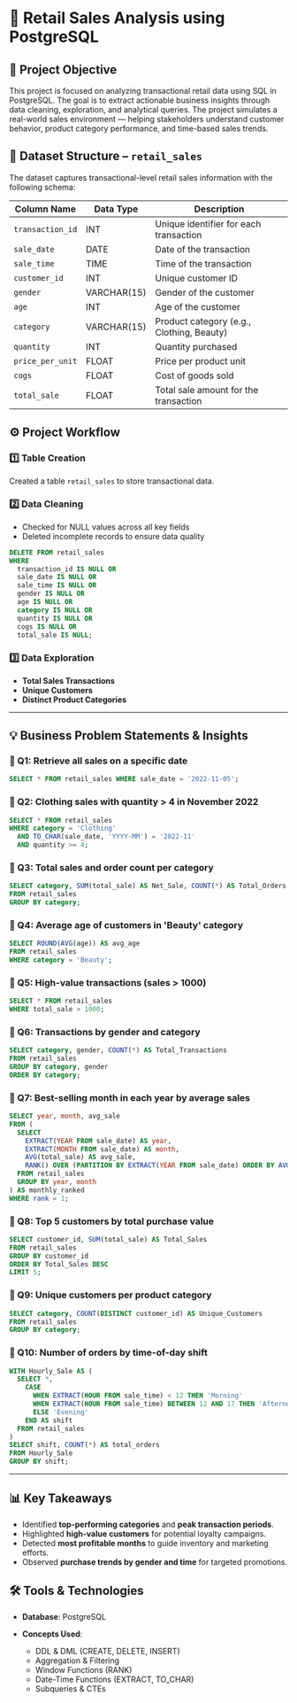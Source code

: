  
# 🛒 Retail Sales Analysis using PostgreSQL

## 📌 Project Objective

This project is focused on analyzing transactional retail data using SQL in PostgreSQL. The goal is to extract actionable business insights through data cleaning, exploration, and analytical queries. The project simulates a real-world sales environment — helping stakeholders understand customer behavior, product category performance, and time-based sales trends.


## 🧱 Dataset Structure – `retail_sales`

The dataset captures transactional-level retail sales information with the following schema:

| Column Name       | Data Type   | Description                                      |
|-------------------|-------------|--------------------------------------------------|
| `transaction_id`  | INT         | Unique identifier for each transaction           |
| `sale_date`       | DATE        | Date of the transaction                          |
| `sale_time`       | TIME        | Time of the transaction                          |
| `customer_id`     | INT         | Unique customer ID                               |
| `gender`          | VARCHAR(15) | Gender of the customer                           |
| `age`             | INT         | Age of the customer                              |
| `category`        | VARCHAR(15) | Product category (e.g., Clothing, Beauty)        |
| `quantity`        | INT         | Quantity purchased                               |
| `price_per_unit`  | FLOAT       | Price per product unit                           |
| `cogs`            | FLOAT       | Cost of goods sold                               |
| `total_sale`      | FLOAT       | Total sale amount for the transaction            |



## ⚙️ Project Workflow

### 1️⃣ Table Creation

Created a table `retail_sales` to store transactional data.

### 2️⃣ Data Cleaning

- Checked for NULL values across all key fields
- Deleted incomplete records to ensure data quality

```sql
DELETE FROM retail_sales
WHERE 
  transaction_id IS NULL OR
  sale_date IS NULL OR
  sale_time IS NULL OR
  gender IS NULL OR
  age IS NULL OR
  category IS NULL OR
  quantity IS NULL OR
  cogs IS NULL OR
  total_sale IS NULL;
````

### 3️⃣ Data Exploration

* **Total Sales Transactions**
* **Unique Customers**
* **Distinct Product Categories**

---

## 💡 Business Problem Statements & Insights

### 📌 Q1: Retrieve all sales on a specific date

```sql
SELECT * FROM retail_sales WHERE sale_date = '2022-11-05';
```

### 📌 Q2: Clothing sales with quantity > 4 in November 2022

```sql
SELECT * FROM retail_sales
WHERE category = 'Clothing'
  AND TO_CHAR(sale_date, 'YYYY-MM') = '2022-11'
  AND quantity >= 4;
```

### 📌 Q3: Total sales and order count per category

```sql
SELECT category, SUM(total_sale) AS Net_Sale, COUNT(*) AS Total_Orders
FROM retail_sales
GROUP BY category;
```

### 📌 Q4: Average age of customers in 'Beauty' category

```sql
SELECT ROUND(AVG(age)) AS avg_age
FROM retail_sales
WHERE category = 'Beauty';
```

### 📌 Q5: High-value transactions (sales > 1000)

```sql
SELECT * FROM retail_sales
WHERE total_sale > 1000;
```

### 📌 Q6: Transactions by gender and category

```sql
SELECT category, gender, COUNT(*) AS Total_Transactions
FROM retail_sales
GROUP BY category, gender
ORDER BY category;
```

### 📌 Q7: Best-selling month in each year by average sales

```sql
SELECT year, month, avg_sale
FROM (
  SELECT 
    EXTRACT(YEAR FROM sale_date) AS year,
    EXTRACT(MONTH FROM sale_date) AS month,
    AVG(total_sale) AS avg_sale,
    RANK() OVER (PARTITION BY EXTRACT(YEAR FROM sale_date) ORDER BY AVG(total_sale) DESC) AS rank
  FROM retail_sales
  GROUP BY year, month
) AS monthly_ranked
WHERE rank = 1;
```

### 📌 Q8: Top 5 customers by total purchase value

```sql
SELECT customer_id, SUM(total_sale) AS Total_Sales
FROM retail_sales
GROUP BY customer_id
ORDER BY Total_Sales DESC
LIMIT 5;
```

### 📌 Q9: Unique customers per product category

```sql
SELECT category, COUNT(DISTINCT customer_id) AS Unique_Customers
FROM retail_sales
GROUP BY category;
```

### 📌 Q10: Number of orders by time-of-day shift

```sql
WITH Hourly_Sale AS (
  SELECT *,
    CASE
      WHEN EXTRACT(HOUR FROM sale_time) < 12 THEN 'Morning'
      WHEN EXTRACT(HOUR FROM sale_time) BETWEEN 12 AND 17 THEN 'Afternoon'
      ELSE 'Evening'
    END AS shift
  FROM retail_sales
)
SELECT shift, COUNT(*) AS total_orders
FROM Hourly_Sale
GROUP BY shift;
```

---

## 📊 Key Takeaways

* Identified **top-performing categories** and **peak transaction periods**.
* Highlighted **high-value customers** for potential loyalty campaigns.
* Detected **most profitable months** to guide inventory and marketing efforts.
* Observed **purchase trends by gender and time** for targeted promotions.


## 🛠️ Tools & Technologies

* **Database**: PostgreSQL
* **Concepts Used**:

  * DDL & DML (CREATE, DELETE, INSERT)
  * Aggregation & Filtering
  * Window Functions (RANK)
  * Date-Time Functions (EXTRACT, TO\_CHAR)
  * Subqueries & CTEs




